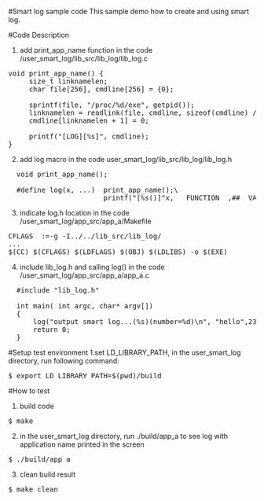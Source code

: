 #Smart log sample code
This sample demo how to create and using smart log.

#Code Description
1. add print_app_name function in the code /user_smart_log/lib_src/lib_log/lib_log.c
<pre>
void print_app_name() {
     size_t linknamelen;
     char file[256], cmdline[256] = {0};

     sprintf(file, "/proc/%d/exe", getpid());
     linknamelen = readlink(file, cmdline, sizeof(cmdline) / sizeof(*cmdline) - 1);
     cmdline[linknamelen + 1] = 0;

     printf("[LOG][%s]", cmdline);
}
</pre>
2. add log macro in the code user_smart_log/lib_src/lib_log/lib_log.h
<pre>
  void print_app_name();

  #define log(x, ...)  print_app_name();\
	                   printf("[%s()]"x, __FUNCTION__,##__VA_ARGS__);
</pre>
3. indicate log.h location in the code /user_smart_log/app_src/app_a/Makefile
<pre>
CFLAGS	:=-g -I../../lib_src/lib_log/
...
$(CC) $(CFLAGS) $(LDFLAGS) $(OBJ) $(LDLIBS) -o $(EXE)
</pre>
4. include lib_log.h and calling log() in the code /user_smart_log/app_src/app_a/app_a.c
<pre>
  #include "lib_log.h"

  int main( int argc, char* argv[])
  { 
      log("output smart log...(%s)(number=%d)\n", "hello",238); 
      return 0;
  }
</pre>

#Setup test environment
1.set LD_LIBRARY_PATH, in the user_smart_log directory, run following command:
<pre>
$ export LD_LIBRARY_PATH=$(pwd)/build
</pre>


#How to test
1. build code
<pre>$ make</pre>
2. in the user_smart_log directory, run ./build/app_a to see log with application name printed in the screen
<pre>$ ./build/app_a</pre>
3. clean build result
<pre>$ make clean</pre>


